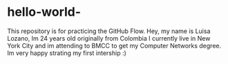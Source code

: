 # hello-world-
This repository is for practicing the GitHub Flow. 
Hey, my name is Luisa Lozano, Im 24 years old originally from Colombia I currently live in New York City and im attending to BMCC to get my Computer Networks degree. Im very happy strating my first intership :)
